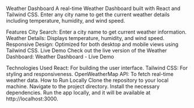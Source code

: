 Weather Dashboard
A real-time Weather Dashboard built with React and Tailwind CSS. Enter any city name to get the current weather details including temperature, humidity, and wind speed.

Features
City Search: Enter a city name to get current weather information.
Weather Details: Displays temperature, humidity, and wind speed.
Responsive Design: Optimized for both desktop and mobile views using Tailwind CSS.
Live Demo
Check out the live version of the Weather Dashboard:
Weather Dashboard - Live Demo

Technologies Used
React: For building the user interface.
Tailwind CSS: For styling and responsiveness.
OpenWeatherMap API: To fetch real-time weather data.
How to Run Locally
Clone the repository to your local machine.
Navigate to the project directory.
Install the necessary dependencies.
Run the app locally, and it will be available at http://localhost:3000.